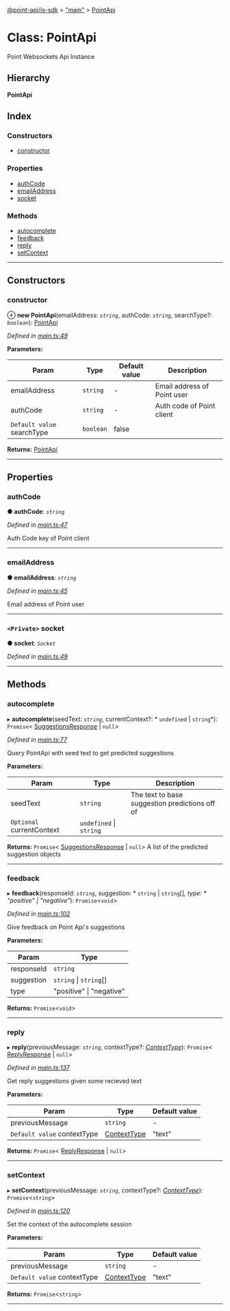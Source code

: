 [@point-api/js-sdk](../README.md) > ["main"](../modules/_main_.md) > [PointApi](../classes/_main_.pointapi.md)

# Class: PointApi

Point Websockets Api Instance

## Hierarchy

**PointApi**

## Index

### Constructors

* [constructor](_main_.pointapi.md#constructor)

### Properties

* [authCode](_main_.pointapi.md#authcode)
* [emailAddress](_main_.pointapi.md#emailaddress)
* [socket](_main_.pointapi.md#socket)

### Methods

* [autocomplete](_main_.pointapi.md#autocomplete)
* [feedback](_main_.pointapi.md#feedback)
* [reply](_main_.pointapi.md#reply)
* [setContext](_main_.pointapi.md#setcontext)

---

## Constructors

<a id="constructor"></a>

###  constructor

⊕ **new PointApi**(emailAddress: *`string`*, authCode: *`string`*, searchType?: *`boolean`*): [PointApi](_main_.pointapi.md)

*Defined in [main.ts:49](https://github.com/PointMail/point-api/blob/d8bea08/src/main.ts#L49)*

**Parameters:**

| Param | Type | Default value | Description |
| ------ | ------ | ------ | ------ |
| emailAddress | `string` | - |  Email address of Point user |
| authCode | `string` | - |  Auth code of Point client |
| `Default value` searchType | `boolean` | false |

**Returns:** [PointApi](_main_.pointapi.md)

___

## Properties

<a id="authcode"></a>

###  authCode

**● authCode**: *`string`*

*Defined in [main.ts:47](https://github.com/PointMail/point-api/blob/d8bea08/src/main.ts#L47)*

Auth Code key of Point client

___
<a id="emailaddress"></a>

###  emailAddress

**● emailAddress**: *`string`*

*Defined in [main.ts:45](https://github.com/PointMail/point-api/blob/d8bea08/src/main.ts#L45)*

Email address of Point user

___
<a id="socket"></a>

### `<Private>` socket

**● socket**: *`Socket`*

*Defined in [main.ts:49](https://github.com/PointMail/point-api/blob/d8bea08/src/main.ts#L49)*

___

## Methods

<a id="autocomplete"></a>

###  autocomplete

▸ **autocomplete**(seedText: *`string`*, currentContext?: * `undefined` &#124; `string`*): `Promise`< [SuggestionsResponse](../interfaces/_main_.suggestionsresponse.md) &#124; `null`>

*Defined in [main.ts:77](https://github.com/PointMail/point-api/blob/d8bea08/src/main.ts#L77)*

Query PointApi with seed text to get predicted suggestions

**Parameters:**

| Param | Type | Description |
| ------ | ------ | ------ |
| seedText | `string` |  The text to base suggestion predictions off of |
| `Optional` currentContext |  `undefined` &#124; `string`|

**Returns:** `Promise`< [SuggestionsResponse](../interfaces/_main_.suggestionsresponse.md) &#124; `null`>
A list of the predicted suggestion objects

___
<a id="feedback"></a>

###  feedback

▸ **feedback**(responseId: *`string`*, suggestion: * `string` &#124; `string`[]*, type: * "positive" &#124; "negative"*): `Promise`<`void`>

*Defined in [main.ts:102](https://github.com/PointMail/point-api/blob/d8bea08/src/main.ts#L102)*

Give feedback on Point Api's suggestions

**Parameters:**

| Param | Type |
| ------ | ------ |
| responseId | `string` |
| suggestion |  `string` &#124; `string`[]|
| type |  "positive" &#124; "negative"|

**Returns:** `Promise`<`void`>

___
<a id="reply"></a>

###  reply

▸ **reply**(previousMessage: *`string`*, contextType?: *[ContextType](../modules/_main_.md#contexttype)*): `Promise`< [ReplyResponse](../interfaces/_main_.replyresponse.md) &#124; `null`>

*Defined in [main.ts:137](https://github.com/PointMail/point-api/blob/d8bea08/src/main.ts#L137)*

Get reply suggestions given some recieved text

**Parameters:**

| Param | Type | Default value |
| ------ | ------ | ------ |
| previousMessage | `string` | - |
| `Default value` contextType | [ContextType](../modules/_main_.md#contexttype) | &quot;text&quot; |

**Returns:** `Promise`< [ReplyResponse](../interfaces/_main_.replyresponse.md) &#124; `null`>

___
<a id="setcontext"></a>

###  setContext

▸ **setContext**(previousMessage: *`string`*, contextType?: *[ContextType](../modules/_main_.md#contexttype)*): `Promise`<`string`>

*Defined in [main.ts:120](https://github.com/PointMail/point-api/blob/d8bea08/src/main.ts#L120)*

Set the context of the autocomplete session

**Parameters:**

| Param | Type | Default value |
| ------ | ------ | ------ |
| previousMessage | `string` | - |
| `Default value` contextType | [ContextType](../modules/_main_.md#contexttype) | &quot;text&quot; |

**Returns:** `Promise`<`string`>

___

